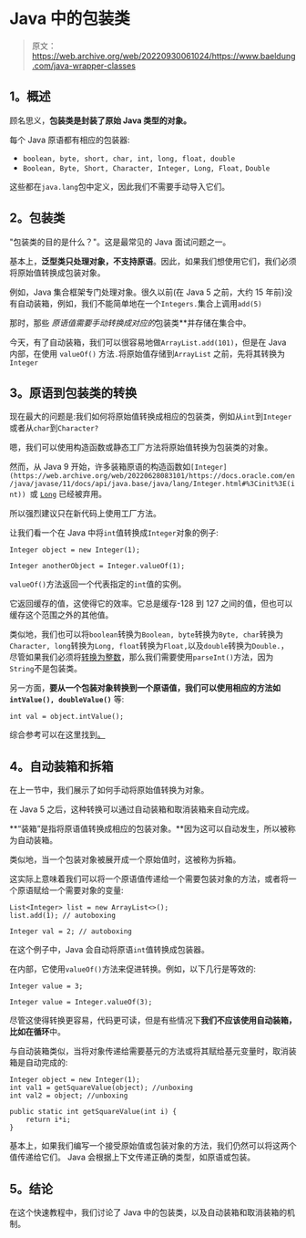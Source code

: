 # Java 中的包装类

> 原文：<https://web.archive.org/web/20220930061024/https://www.baeldung.com/java-wrapper-classes>

## 1。概述

顾名思义，**包装类是封装了原始 Java 类型的对象。**

每个 Java 原语都有相应的包装器:

*   `boolean, byte, short, char, int, long, float, double `
*   `Boolean, Byte, Short, Character, Integer, Long, Float,` `Double`

这些都在`java.lang`包中定义，因此我们不需要手动导入它们。

## 2。包装类

"包装类的目的是什么？"。这是最常见的 Java 面试问题之一。

基本上，**泛型类只处理对象，不支持原语**。因此，如果我们想使用它们，我们必须将原始值转换成包装对象。

例如，Java 集合框架专门处理对象。很久以前(在 Java 5 之前，大约 15 年前)没有自动装箱，例如，我们不能简单地在一个`Integers.`集合上调用`add(5)`

那时，那些 ***原语*值需要手动转换成*对应的*包装类**并存储在集合中。

今天，有了自动装箱，我们可以很容易地做`ArrayList.add(101)`，但是在 Java 内部，在使用 `valueOf()` 方法`.`将原始值存储到`ArrayList` 之前，先将其转换为`Integer`

## 3。原语到包装类的转换

现在最大的问题是:我们如何将原始值转换成相应的包装类，例如从`int`到`Integer`或者从`char`到`Character?`

嗯，我们可以使用构造函数或静态工厂方法将原始值转换为包装类的对象。

然而，从 Java 9 开始，许多装箱原语的构造函数如`[Integer](https://web.archive.org/web/20220628083101/https://docs.oracle.com/en/java/javase/11/docs/api/java.base/java/lang/Integer.html#%3Cinit%3E(int)) `或 [`Long`](https://web.archive.org/web/20220628083101/https://docs.oracle.com/en/java/javase/11/docs/api/java.base/java/lang/Long.html#%3Cinit%3E(long)) 已经被弃用。

所以强烈建议只在新代码上使用工厂方法。

让我们看一个在 Java 中将`int`值转换成`Integer`对象的例子:

```
Integer object = new Integer(1);

Integer anotherObject = Integer.valueOf(1);
```

`valueOf()`方法返回一个代表指定的`int`值的实例。

它返回缓存的值，这使得它的效率。它总是缓存-128 到 127 之间的值，但也可以缓存这个范围之外的其他值。

类似地，我们也可以将`boolean`转换为`Boolean, byte`转换为`Byte, char`转换为`Character, long`转换为`Long, float`转换为`Float,`以及`double`转换为`Double.`，尽管如果我们必须将[转换为整数](https://web.archive.org/web/20220628083101/https://javarevisited.blogspot.com/2011/08/convert-string-to-integer-to-string.html)，那么我们需要使用`parseInt()`方法，因为`String`不是包装类。

另一方面，**要从一个包装对象转换到一个原语值，我们可以使用相应的方法如`intValue(), doubleValue()`** 等:

```
int val = object.intValue(); 
```

综合参考可以在这里找到[。](/web/20220628083101/https://www.baeldung.com/java-primitive-conversions)

## 4。自动装箱和拆箱

在上一节中，我们展示了如何手动将原始值转换为对象。

在 Java 5 之后，这种转换可以通过自动装箱和取消装箱来自动完成。

**“装箱”是指将原语值转换成相应的包装对象。**因为这可以自动发生，所以被称为自动装箱。

类似地，当一个包装对象被展开成一个原始值时，这被称为拆箱。

这实际上意味着我们可以将一个原语值传递给一个需要包装对象的方法，或者将一个原语赋给一个需要对象的变量:

```
List<Integer> list = new ArrayList<>();
list.add(1); // autoboxing

Integer val = 2; // autoboxing
```

在这个例子中，Java 会自动将原语`int`值转换成包装器。

在内部，它使用`valueOf()`方法来促进转换。例如，以下几行是等效的:

```
Integer value = 3;

Integer value = Integer.valueOf(3);
```

尽管这使得转换更容易，代码更可读，但是有些情况下**我们不应该使用自动装箱，比如在循环**中。

与自动装箱类似，当将对象传递给需要基元的方法或将其赋给基元变量时，取消装箱是自动完成的:

```
Integer object = new Integer(1); 
int val1 = getSquareValue(object); //unboxing
int val2 = object; //unboxing

public static int getSquareValue(int i) {
    return i*i;
}
```

基本上，如果我们编写一个接受原始值或包装对象的方法，我们仍然可以将这两个值传递给它们。 Java 会根据上下文传递正确的类型，如原语或包装。

## 5。结论

在这个快速教程中，我们讨论了 Java 中的包装类，以及自动装箱和取消装箱的机制。